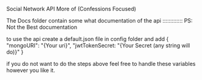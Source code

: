 Social Network API
More of (Confessions Focused)

The Docs folder contain some what documentation of the api ::::::::::::: PS: Not the Best documentation

to use the api create a default.json file in config folder and add
{
"mongoURI": "{Your uri}",
"jwtTokenSecret: "{Your Secret (any string will do)}"
}

if you do not want to do the steps above feel free to handle these variables however you like it.
